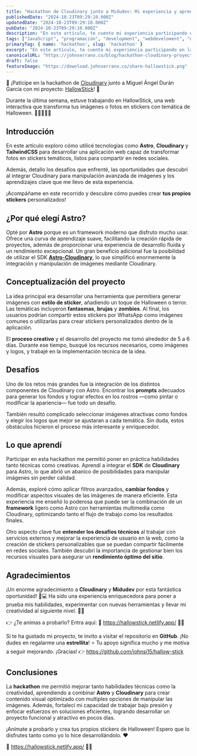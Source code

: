 ```yaml
---
title: "Hackathon de Cloudinary junto a Midudev: Mi experiencia y aprendizajes al participar"
publishedDate: "2024-10-23T09:29:10.000Z"
updatedDate: "2024-10-23T09:29:10.000Z"
pubDate: "2024-10-23T09:29:10.000Z"
description: "En este artículo, te cuento mi experiencia participando en la Hackathon de Cloudinary con un proyecto especial de Halloween llamado HallowStick."
tags: ["JavaScript", "programación", "development", "webdeveloment", "desarrollo-web", "TypeScript", "frontend", "front-end", "cloudinary", "hackathon", "software", "web", "johnserrano.co", "johnserrano", "estado", "halloween", "Astro"]
primaryTag: { name: 'hackathon', slug: 'hackathon' }
excerpt: "En este artículo, te cuento mi experiencia participando en la Hackathon de Cloudinary con un proyecto especial de Halloween llamado HallowStick."
canonicalURL: "https://johnserrano.co/blog/hackathon-cloudinary-proyecto-halloween"
draft: false
featureImage: "https://download.johnserrano.co/share-hallowstick.png"
---
```


🎃 ¡Patícipe en la hackathon de [Cloudinary](https://cloudinary.com/) junto a Miguel Ángel Durán García con mi proyecto: [HallowStick](https://hallowstick.netlify.app/)! 👻

Durante la última semana, estuve trabajando en HallowStick, una web interactiva que transforma tus imágenes o fotos en stickers con temática de Halloween. 🧛‍♂️🧟‍♀️🎨 

## Introducción

En este artículo exploro cómo utilicé tecnologías como **Astro**, **Cloudinary** y **TailwindCSS** para desarrollar una aplicación web capaz de transformar fotos en stickers temáticos, listos para compartir en redes sociales. 

Además, detallo los desafíos que enfrenté, las oportunidades que descubrí al integrar Cloudinary para manipulación avanzada de imágenes y los aprendizajes clave que me llevo de esta experiencia. 

¡Acompáñame en este recorrido y descubre cómo puedes crear **tus propios stickers** personalizados!

## ¿Por qué elegí Astro?

Opté por **Astro** porque es un framework moderno que disfruto mucho usar. Ofrece una curva de aprendizaje suave, facilitando la creación rápida de proyectos, además de proporcionar una experiencia de desarrollo fluida y un rendimiento excepcional. Un gran beneficio adicional fue la posibilidad de utilizar el SDK [**Astro-Cloudinary**](https://astro.cloudinary.dev/), lo que simplificó enormemente la integración y manipulación de imágenes mediante Cloudinary.

## Conceptualización del proyecto

La idea principal era desarrollar una herramienta que permitiera generar imágenes con **estilo de sticker**, añadiendo un toque de Halloween o terror. Las temáticas incluyeron **fantasmas**, **brujas** y **zombies**. Al final, los usuarios podrían compartir estos stickers por WhatsApp como imágenes comunes o utilizarlas para crear stickers personalizados dentro de la aplicación.

El **proceso creativo** y el desarrollo del proyecto me tomó alrededor de 5 a 6 días. Durante ese tiempo, busqué los recursos necesarios, como imágenes y logos, y trabajé en la implementación técnica de la idea.

## Desafíos

Uno de los retos más grandes fue la integración de los distintos componentes de Cloudinary con Astro. Encontrar los **prompts** adecuados para generar los fondos y lograr efectos en los rostros —como pintar o modificar la apariencia— fue todo un desafío. 

También resultó complicado seleccionar imágenes atractivas como fondos y elegir los logos que mejor se ajustaran a cada temática. Sin duda, estos obstáculos hicieron el proceso más interesante y enriquecedor.

## Lo que aprendí

Participar en esta hackathon me permitió poner en práctica habilidades tanto técnicas como creativas. Aprendí a integrar el **SDK** de **Cloudinary** para Astro, lo que abrió un abanico de posibilidades para manipular imágenes sin perder calidad. 

Además, exploré cómo aplicar filtros avanzados, **cambiar fondos** y modificar aspectos visuales de las imágenes de manera eficiente. Esta experiencia me enseñó lo poderosa que puede ser la combinación de un **framework** ligero como Astro con herramientas multimedia como Cloudinary, optimizando tanto el flujo de trabajo como los resultados finales.

Otro aspecto clave fue **entender los desafíos técnicos** al trabajar con servicios externos y mejorar la experiencia de usuario en la web, como la creación de stickers personalizables que se puedan compartir fácilmente en redes sociales. También descubrí la importancia de gestionar bien los recursos visuales para asegurar un **rendimiento óptimo del sitio**.

## Agradecimientos

¡Un enorme agradecimiento a **Cloudinary** y **Midudev** por esta fantástica oportunidad! 🎉💻 Ha sido una experiencia enriquecedora para poner a prueba mis habilidades, experimentar con nuevas herramientas y llevar mi creatividad al siguiente nivel. 🚀🧠

👉 ¿Te animas a probarlo? Entra aquí: 🔗 https://hallowstick.netlify.app/ 🎃👻

Si te ha gustado mi proyecto, te invito a visitar el repositorio en **GitHub**. ¡No dudes en regalarme una **estrellita**! ⭐ Tu apoyo significa mucho y me motiva a seguir mejorando. ¡Gracias! 👉 https://github.com/johnsi15/hallow-stick

## Conclusiones

La **hackathon** me permitió mejorar tanto habilidades técnicas como la creatividad, aprendiendo a combinar **Astro** y **Cloudinary** para crear contenido visual optimizado con multiples opciones de manipular las imágenes. Además, fortalecí mi capacidad de trabajar bajo presión y enfocar esfuerzos en soluciones eficientes, logrando desarrollar un proyecto funcional y atractivo en pocos días.

¡Anímate a probarlo y crea tus propios stickers de Halloween! Espero que lo disfrutes tanto como yo lo hice desarrollándolo. ❤️

🔗 https://hallowstick.netlify.app/ 🎃👻
